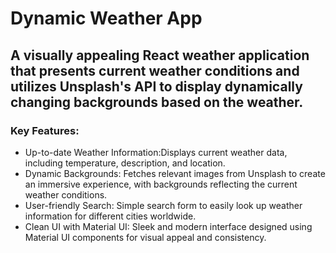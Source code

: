 # Dynamic Weather App
## A visually appealing React weather application that presents current weather conditions and utilizes Unsplash's API to display dynamically changing backgrounds based on the weather. 


### Key Features:
* Up-to-date Weather Information:Displays current weather data, including temperature, description, and location. 
* Dynamic Backgrounds: Fetches relevant images from Unsplash to create an immersive experience, with backgrounds reflecting the current weather conditions.
* User-friendly Search: Simple search form to easily look up weather information for different cities worldwide. 
* Clean UI with Material UI: Sleek and modern interface designed using Material UI components for visual appeal and consistency.
